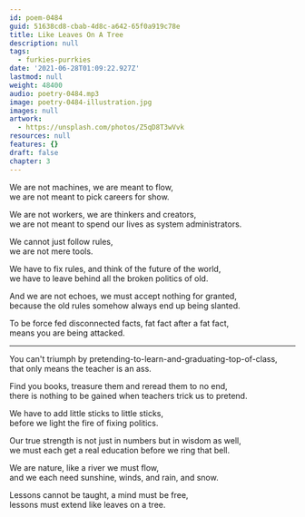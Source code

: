 ```yaml
---
id: poem-0484
guid: 51638cd8-cbab-4d8c-a642-65f0a919c78e
title: Like Leaves On A Tree
description: null
tags:
  - furkies-purrkies
date: '2021-06-28T01:09:22.927Z'
lastmod: null
weight: 48400
audio: poetry-0484.mp3
image: poetry-0484-illustration.jpg
images: null
artwork:
  - https://unsplash.com/photos/Z5qD8T3wVvk
resources: null
features: {}
draft: false
chapter: 3
---
```


We are not machines, we are meant to flow,\
we are not meant to pick careers for show.

We are not workers, we are thinkers and creators,\
we are not meant to spend our lives as system administrators.

We cannot just follow rules,\
we are not mere tools.

We have to fix rules, and think of the future of the world,\
we have to leave behind all the broken politics of old.

And we are not echoes, we must accept nothing for granted,\
because the old rules somehow always end up being slanted.

To be force fed disconnected facts, fat fact after a fat fact,\
means you are being attacked.

---

You can't triumph by pretending-to-learn-and-graduating-top-of-class,\
that only means the teacher is an ass.

Find you books, treasure them and reread them to no end,\
there is nothing to be gained when teachers trick us to pretend.

We have to add little sticks to little sticks,\
before we light the fire of fixing politics.

Our true strength is not just in numbers but in wisdom as well,\
we must each get a real education before we ring that bell.

We are nature, like a river we must flow,\
and we each need sunshine, winds, and rain, and snow.

Lessons cannot be taught, a mind must be free,\
lessons must extend like leaves on a tree.
